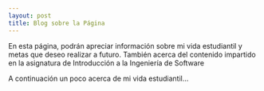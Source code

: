 ```yaml
---
layout: post
title: Blog sobre la Página 
---
```

En esta página, podrán apreciar información sobre mi vida estudiantil y metas que deseo realizar a futuro. También acerca del contenido impartido en la asignatura de Introducción a la Ingeniería de Software 

A continuación un poco acerca de mi vida estudiantil...
